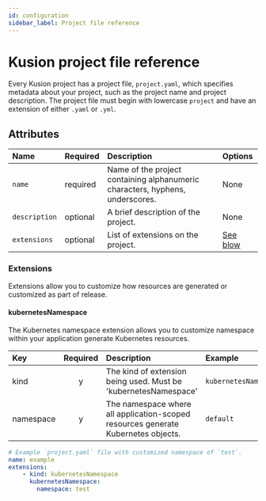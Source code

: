 ```yaml
---
id: configuration
sidebar_label: Project file reference
---
```


# Kusion project file reference

Every Kusion project has a project file, `project.yaml`, which specifies metadata about your project, such as the project name and project description. The project file must begin with lowercase `project` and have an extension of either `.yaml` or `.yml`.

## Attributes

| Name          | Required        | Description   | Options       |
|:------------- |:--------------- |:------------- |:------------- |
| `name`        | required        | Name of the project containing alphanumeric characters, hyphens, underscores. | None         |
| `description` | optional        | A brief description of the project.  | None           |
| `extensions`  | optional        | List of extensions on the project. | [See blow](#extensions)          |

### Extensions

Extensions allow you to customize how resources are generated or customized as part of release.

#### kubernetesNamespace

The Kubernetes namespace extension allows you to customize namespace within your application generate Kubernetes resources. 

| Key  | Required | Description | Example |
|:------|:--------:|:-------------|:---------|
| kind | y | The kind of extension being used. Must be 'kubernetesNamespace' | `kubernetesNamespace` |
| namespace | y | The namespace where all application-scoped resources generate Kubernetes objects. | `default` |

```yaml
# Example `project.yaml` file with customized namespace of `test`. 
name: example
extensions: 
    - kind: kubernetesNamespace
      kubernetesNamespace: 
        namespace: test
```
